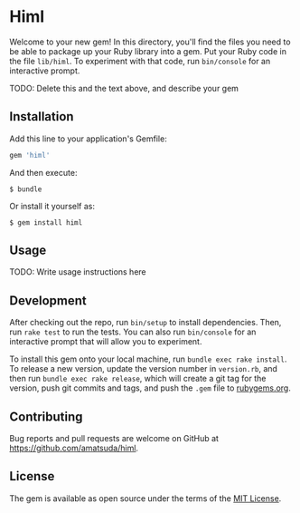 # Himl

Welcome to your new gem! In this directory, you'll find the files you need to be able to package up your Ruby library into a gem. Put your Ruby code in the file `lib/himl`. To experiment with that code, run `bin/console` for an interactive prompt.

TODO: Delete this and the text above, and describe your gem

## Installation

Add this line to your application's Gemfile:

```ruby
gem 'himl'
```

And then execute:

    $ bundle

Or install it yourself as:

    $ gem install himl

## Usage

TODO: Write usage instructions here

## Development

After checking out the repo, run `bin/setup` to install dependencies. Then, run `rake test` to run the tests. You can also run `bin/console` for an interactive prompt that will allow you to experiment.

To install this gem onto your local machine, run `bundle exec rake install`. To release a new version, update the version number in `version.rb`, and then run `bundle exec rake release`, which will create a git tag for the version, push git commits and tags, and push the `.gem` file to [rubygems.org](https://rubygems.org).

## Contributing

Bug reports and pull requests are welcome on GitHub at https://github.com/amatsuda/himl.

## License

The gem is available as open source under the terms of the [MIT License](https://opensource.org/licenses/MIT).
